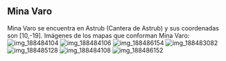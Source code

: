 ## Mina Varo
Mina Varo se encuentra en Astrub (Cantera de Astrub) y sus coordenadas son [10,-19].
Imágenes de los mapas que conforman Mina Varo:
![img_188484104](https://media.discordapp.net/attachments/1115311447145193482/1115342871420219495/188484104.jpg)
![img_188484106](https://media.discordapp.net/attachments/1115311447145193482/1115342873626411059/188484106.jpg)
![img_188486154](https://media.discordapp.net/attachments/1115311447145193482/1115342902760050819/188486154.jpg)
![img_188483082](https://media.discordapp.net/attachments/1115311447145193482/1115342847135195206/188483082.jpg)
![img_188485128](https://media.discordapp.net/attachments/1115311447145193482/1115342879615889499/188485128.jpg)
![img_188484108](https://media.discordapp.net/attachments/1115311447145193482/1115342875991998464/188484108.jpg)
![img_188486152](https://media.discordapp.net/attachments/1115311447145193482/1115342881729822811/188486152.jpg)